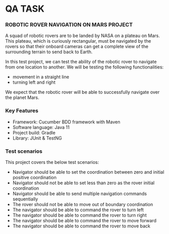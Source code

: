 # QA TASK
### ROBOTIC ROVER NAVIGATION ON MARS PROJECT

A squad of robotic rovers are to be landed by NASA on a plateau on Mars. This plateau, which is curiously rectangular, must be navigated by the rovers so that their onboard cameras can get a complete view of the surrounding terrain to send back to Earth.

In this test project, we can test the ability of the robotic rover to navigate from one location to another. We will be testing the following functionalities: 

- movement in a straight line
- turning left and right

We expect that the robotic rover will be able to successfully navigate over the planet Mars.

### Key Features

- Framework: Cucumber BDD framework with Maven
- Software language: Java 11
- Project build: Gradle
- Library: JUnit & TestNG

### Test scenarios

  This project covers the below test scenarios:  <br />

- Navigator should be able to set the coordination between zero and initial positive coordination
- Navigator should not be able to set less than zero as the rover initial coordination
- Navigator should be able to send multiple navigation commands sequentially
- The rover should not be able to move out of boundary coordination
- The navigator should be able to command the rover to turn left
- The navigator should be able to command the rover to turn right
- The navigator should be able to command the rover to move forward
- The navigator should be able to command the rover to move back

